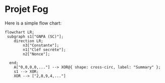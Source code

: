 # Projet Fog

Here is a simple flow chart:

```mermaid
flowchart LR;
 subgraph s1["GNPA (SC)"];
    direction LR;
        n3["Constante"];
        n1["Cléf secrète"];
        n2["Nonce"];
        
  end;
    A["0,0,0,0,..."] --> XOR@{ shape: cross-circ, label: "Summary" };
    s1 --> XOR;
    XOR --> ["2,8,9,4,..."]
```